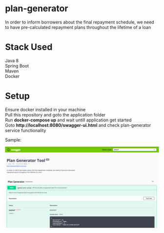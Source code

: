 # plan-generator
In order to inform borrowers about the final repayment schedule, we need to have pre-calculated repayment plans throughout the lifetime of a loan

# Stack Used
Java 8 <br>
Spring Boot <br>
Maven <br>
Docker

# Setup

Ensure docker installed in your machine<br>
Pull this repository and goto the application folder<br>
Run **docker-compose up** and wait untill application get started<br>
Goto **http://localhost:8080/swagger-ui.html** and check plan-generator service functionality<br>

Sample:

<img src='./swagger-ui.png' />

